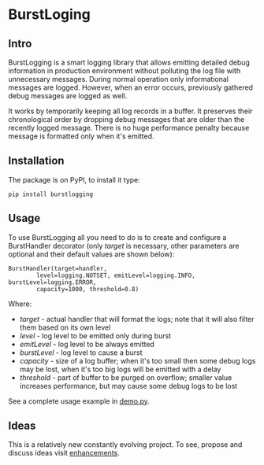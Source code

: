 # BurstLoging

## Intro
BurstLogging is a smart logging library that allows emitting detailed
debug information in production environment without polluting the log file 
with unnecessary messages. During normal operation only informational messages are logged. 
However, when an error occurs, previously gathered debug messages are logged 
as well.

It works by temporarily keeping all log records in a buffer. It preserves 
their chronological order by dropping debug messages that are older 
than the recently logged message. There is no huge performance penalty 
because message is formatted only when it's emitted.

## Installation
The package is on PyPI, to install it type:

    pip install burstlogging

## Usage
To use BurstLogging all you need to do is to create and configure a BurstHandler decorator 
(only _target_ is necessary, other parameters are optional and their default 
values are shown below):

	BurstHandler(target=handler, 
			level=logging.NOTSET, emitLevel=logging.INFO, burstLevel=logging.ERROR,
			capacity=1000, threshold=0.8)

Where:
* _target_ - actual handler that will format the logs; note that it will also
  filter them based on its own level
* _level_ - log level to be emitted only during burst
* _emitLevel_ - log level to be always emitted
* _burstLevel_ - log level to cause a burst
* _capacity_ - size of a log buffer; when it's too small then some debug 
  logs may be lost, when it's too big logs will be emitted with a delay
* _threshold_ - part of buffer to be purged on overflow; smaller value
  increases performance, but may cause some debug logs to be lost

See a complete usage example in [demo.py](demo.py).

## Ideas
This is a relatively new constantly evolving project. To see, propose and discuss ideas visit
[enhancements](https://github.com/loomchild/burstlogging/labels/enhancement).

